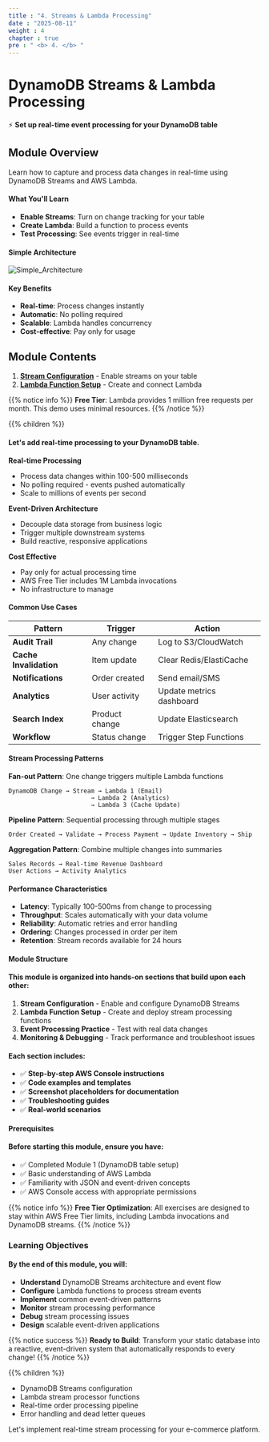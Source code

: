 ```yaml
---
title : "4. Streams & Lambda Processing"
date : "2025-08-11"
weight : 4
chapter : true
pre : " <b> 4. </b> "
---
```


# DynamoDB Streams & Lambda Processing

⚡ **Set up real-time event processing for your DynamoDB table**

## Module Overview

Learn how to capture and process data changes in real-time using DynamoDB Streams and AWS Lambda.

#### What You'll Learn

- **Enable Streams**: Turn on change tracking for your table
- **Create Lambda**: Build a function to process events  
- **Test Processing**: See events trigger in real-time

#### Simple Architecture

![Simple_Architecture](/DynamoDB-Advanced-Patterns-and-Global-Tables-Streams/images/4/Simple_Architecture.png?featherlight=false&width=50pc)

#### Key Benefits

- **Real-time**: Process changes instantly
- **Automatic**: No polling required
- **Scalable**: Lambda handles concurrency
- **Cost-effective**: Pay only for usage

## Module Contents

1. **[Stream Configuration](4.1-stream-configuration/)** - Enable streams on your table
2. **[Lambda Function Setup](4.2-lambda-function-setup/)** - Create and connect Lambda

{{% notice info %}}
**Free Tier**: Lambda provides 1 million free requests per month. This demo uses minimal resources.
{{% /notice %}}

{{% children %}}

#### Let's add real-time processing to your DynamoDB table.

**Real-time Processing**
- Process data changes within 100-500 milliseconds
- No polling required - events pushed automatically
- Scale to millions of events per second

**Event-Driven Architecture**  
- Decouple data storage from business logic
- Trigger multiple downstream systems
- Build reactive, responsive applications

**Cost Effective**
- Pay only for actual processing time
- AWS Free Tier includes 1M Lambda invocations
- No infrastructure to manage

#### Common Use Cases

| Pattern | Trigger | Action |
|---------|---------|--------|
| **Audit Trail** | Any change | Log to S3/CloudWatch |
| **Cache Invalidation** | Item update | Clear Redis/ElastiCache |
| **Notifications** | Order created | Send email/SMS |
| **Analytics** | User activity | Update metrics dashboard |
| **Search Index** | Product change | Update Elasticsearch |
| **Workflow** | Status change | Trigger Step Functions |

#### Stream Processing Patterns

**Fan-out Pattern**: One change triggers multiple Lambda functions
```
DynamoDB Change → Stream → Lambda 1 (Email)
                       → Lambda 2 (Analytics)  
                       → Lambda 3 (Cache Update)
```

**Pipeline Pattern**: Sequential processing through multiple stages
```
Order Created → Validate → Process Payment → Update Inventory → Ship
```

**Aggregation Pattern**: Combine multiple changes into summaries
```
Sales Records → Real-time Revenue Dashboard
User Actions → Activity Analytics
```

#### Performance Characteristics

- **Latency**: Typically 100-500ms from change to processing
- **Throughput**: Scales automatically with your data volume  
- **Reliability**: Automatic retries and error handling
- **Ordering**: Changes processed in order per item
- **Retention**: Stream records available for 24 hours

#### Module Structure

#### This module is organized into hands-on sections that build upon each other:

1. **Stream Configuration** - Enable and configure DynamoDB Streams
2. **Lambda Function Setup** - Create and deploy stream processing functions  
3. **Event Processing Practice** - Test with real data changes
4. **Monitoring & Debugging** - Track performance and troubleshoot issues

#### Each section includes:
- ✅ **Step-by-step AWS Console instructions**
- ✅ **Code examples and templates**
- ✅ **Screenshot placeholders for documentation**
- ✅ **Troubleshooting guides**
- ✅ **Real-world scenarios**

#### Prerequisites

#### Before starting this module, ensure you have:
- ✅ Completed Module 1 (DynamoDB table setup)
- ✅ Basic understanding of AWS Lambda
- ✅ Familiarity with JSON and event-driven concepts
- ✅ AWS Console access with appropriate permissions

{{% notice info %}}
**Free Tier Optimization**: All exercises are designed to stay within AWS Free Tier limits, including Lambda invocations and DynamoDB streams.
{{% /notice %}}

### Learning Objectives

#### By the end of this module, you will:

- **Understand** DynamoDB Streams architecture and event flow
- **Configure** Lambda functions to process stream events
- **Implement** common event-driven patterns
- **Monitor** stream processing performance
- **Debug** stream processing issues
- **Design** scalable event-driven applications

{{% notice success %}}
**Ready to Build**: Transform your static database into a reactive, event-driven system that automatically responds to every change!
{{% /notice %}}

{{% children %}}

- DynamoDB Streams configuration
- Lambda stream processor functions
- Real-time order processing pipeline
- Error handling and dead letter queues

Let's implement real-time stream processing for your e-commerce platform.

